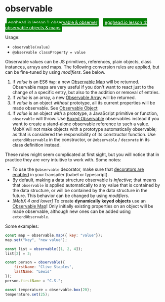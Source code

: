 # observable

<a style="color: white; background:green;padding:5px;margin:5px;border-radius:2px" href="https://egghead.io/lessons/javascript-sync-the-ui-with-the-app-state-using-mobx-observable-and-observer-in-react">egghead.io lesson 1: observable & observer</a>
<a style="color: white; background:green;padding:5px;margin:5px;border-radius:2px"  href="https://egghead.io/lessons/react-use-observable-objects-arrays-and-maps-to-store-state-in-mobx">egghead.io lesson 4: observable objects & maps</a>

Usage:
* `observable(value)`
* `@observable classProperty = value`

Observable values can be JS primitives, references, plain objects, class instances, arrays and maps.
The following conversion rules are applied, but can be fine-tuned by using *modifiers*. See below.

1. If *value* is an ES6 `Map`: a new [Observable Map](map.md) will be returned. Observable maps are very useful if you don't want to react just to the change of a specific entry, but also to the addition or removal of entries.
1. If *value* is an array, a new [Observable Array](array.md) will be returned.
1. If *value* is an object *without* prototype, all its current properties will be made observable. See [Observable Object](object.md)
1. If *value* is an object *with* a prototype, a JavaScript primitive or function, `observable` will throw. Use [Boxed Observable](boxed.md) observables instead if you want to create a stand-alone observable reference to such a value. MobX will not make objects with a prototype automatically observable; as that is considered the responsibility of its constructor function. Use `extendObservable` in the constructor, or `@observable` / `decorate` in its class definition instead.

These rules might seem complicated at first sight, but you will notice that in practice they are very intuitive to work with.
Some notes:
* To use the `@observable` decorator, make sure that [decorators are enabled](observable-decorator.md) in your transpiler (babel or typescript).
* By default, making a data structure observable is *infective*; that means that `observable` is applied automatically to any value that is contained by the data structure, or will be contained by the data structure in the future. This behavior can be changed by using *modifiers*.
* _[MobX 4 and lower]_ To create **dynamically keyed objects** use an [Observable Map](map.md)! Only initially existing properties on an object will be made observable, although new ones can be added using `extendObservable`.

Some examples:

```javascript
const map = observable.map({ key: "value"});
map.set("key", "new value");

const list = observable([1, 2, 4]);
list[2] = 3;

const person = observable({
    firstName: "Clive Staples",
    lastName: "Lewis"
});
person.firstName = "C.S.";

const temperature = observable.box(20);
temperature.set(25);
```
